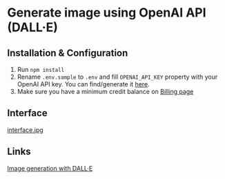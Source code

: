# Generate image using OpenAI API (DALL·E)

## Installation & Configuration
1. Run `npm install`
2. Rename `.env.sample` to `.env` and fill `OPENAI_API_KEY` property with your OpenAI API key. You can find/generate it [here](https://platform.openai.com/api-keys).
3. Make sure you have a minimum credit balance on [Billing page](https://platform.openai.com/settings/organization/billing/overview)

## Interface
[interface.jpg](/interface.jpg)

## Links
[Image generation with DALL·E](https://platform.openai.com/docs/guides/images)
